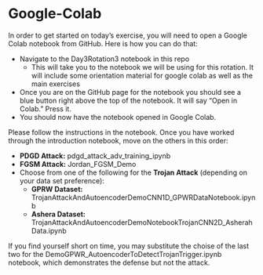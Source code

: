 # Google-Colab
In order to get started on today’s exercise, you will need to open a Google Colab notebook from GitHub. Here is how you can do that:

- Navigate to the Day3Rotation3 notebook in this repo
  - This will take you to the notebook we will be using for this rotation. It will include some orientation material for google colab as well as the main exercises
- Once you are on the GitHub page for the notebook you should see a blue button right above the top of the notebook. It will say “Open in Colab.” Press it.
- You should now have the notebook opened in Google Colab.

Please follow the instructions in the notebook. Once you have worked through the introduction notebook, move on the others in this order:

- **PDGD Attack:** pdgd_attack_adv_training_ipynb
- **FGSM Attack:** Jordan_FGSM_Demo
- Choose from one of the following for the **Trojan Attack** (depending on your data set preference):
  - **GPRW Dataset:** TrojanAttackAndAutoencoderDemoCNN1D_GPWRDataNotebook.ipynb
  - **Ashera Dataset:** TrojanAttackAndAutoencoderDemoNotebookTrojanCNN2D_AsherahData.ipynb

If you find yourself short on time, you may substitute the choise of the last two for the DemoGPWR_AutoencoderToDetectTrojanTrigger.ipynb notebook, which demonstrates the defense but not the attack. 

